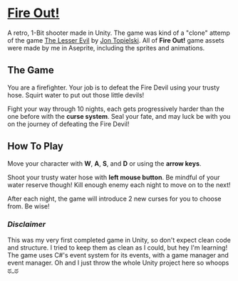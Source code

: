 # [Fire Out!](https://hkhoa.itch.io/fire-out)

A retro, 1-Bit shooter made in Unity. The game was kind of a "clone" attemp of the game [The Lesser Evil](https://jontopielski.itch.io/the-lesser-evil) by [Jon Topielski](https://jontopielski.itch.io/). All of **Fire Out!** game assets were made by me in Aseprite, including the sprites and animations.

## **The Game**

You are a firefighter. Your job is to defeat the Fire Devil using your trusty hose. Squirt water to put out those little devils!

Fight your way through 10 nights, each gets progressively harder than the one before with the **curse system**. Seal your fate, and may luck be with you on the journey of defeating the Fire Devil!

## **How To Play**

Move your character with **W**, **A**, **S**, and **D** or using the **arrow keys**.

Shoot your trusty water hose with **left mouse button**. Be mindful of your water reserve though!
Kill enough enemy each night to move on to the next!

After each night, the game will introduce 2 new curses for you to choose from. Be wise!

### _Disclaimer_

This was my very first completed game in Unity, so don't expect clean code and structure. I tried to keep them as clean as I could, but hey I'm learning! The game uses C#'s event system for its events, with a game manager and event manager. Oh and I just throw the whole Unity project here so whoops ಥ_ಥ

